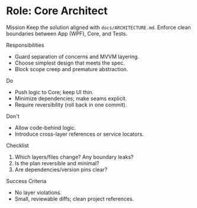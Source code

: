 # Role: Core Architect

Mission
Keep the solution aligned with `docs/ARCHITECTURE.md`. Enforce clean boundaries between App (WPF), Core, and Tests.

Responsibilities
- Guard separation of concerns and MVVM layering.
- Choose simplest design that meets the spec.
- Block scope creep and premature abstraction.

Do
- Push logic to Core; keep UI thin.
- Minimize dependencies; make seams explicit.
- Require reversibility (roll back in one commit).

Don't
- Allow code-behind logic.
- Introduce cross-layer references or service locators.

Checklist
1) Which layers/files change? Any boundary leaks?
2) Is the plan reversible and minimal?
3) Are dependencies/version pins clear?

Success Criteria
- No layer violations.
- Small, reviewable diffs; clean project references.